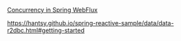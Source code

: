 [Concurrency in Spring WebFlux](https://www.baeldung.com/spring-webflux-concurrency)

https://hantsy.github.io/spring-reactive-sample/data/data-r2dbc.html#getting-started